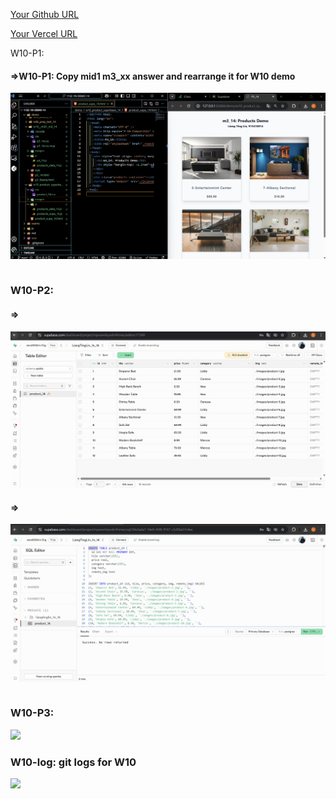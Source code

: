 [Your Github URL](https://github.com/zero2005x/1132-1N-DEMO-14)

[Your Vercel URL](https://1132-1N-DEMO-14.vercel.app)

W10-P1:

#### =>W10-P1: Copy mid1 m3_xx answer and rearrange it for W10 demo

![](w10-p1.png)

```

```

### W10-P2:

#### =>

![](W10-p2-1.png)

#### =>

![](W10-p2-2.png)

```

```

### W10-P3:

![](W10-p3.png)

### W10-log: git logs for W10

![](W10_log.png)

```

```
